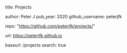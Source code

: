 
title: Projects

author: Peter J
pub_year: 2020
github_username: peterjfk


repo: "https://github.com/peterjfk/projects/"

url: https://peterjfk.github.io

baseurl: /projects
search: true
